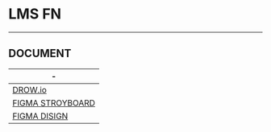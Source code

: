 # LMS FN

---
DOCUMENT
---

|-|
|-|
|[DROW.io](https://app.diagrams.net/#G13sbkqpnw1ia5TnyOE14dqBs5GXnf9gmr#%7B%22pageId%22%3A%22Jf6DyvONHcGiREtb4FtZ%22%7D)|
|[FIGMA STROYBOARD](https://www.figma.com/board/WL2cw6ZWMttQlnUG6mwiW7/LMS_PROJECT_BOARD?node-id=0-1&node-type=canvas&t=CAAckVbGQqnmAJVj-0)|
|[FIGMA DISIGN](https://www.figma.com/design/QciU2qXGtsO0GYLazdOdoX/TEAM_PROJECT_LMS?node-id=0-1&node-type=canvas&t=aTYUvSXsC1SnEM13-0)|

